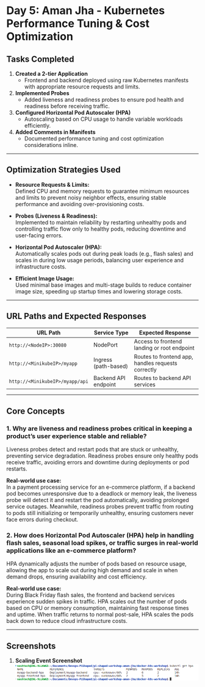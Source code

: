 # Day 5: Aman Jha - Kubernetes Performance Tuning & Cost Optimization

## Tasks Completed

1. **Created a 2-tier Application**  
   - Frontend and backend deployed using raw Kubernetes manifests with appropriate resource requests and limits.  
2. **Implemented Probes**  
   - Added liveness and readiness probes to ensure pod health and readiness before receiving traffic.  
3. **Configured Horizontal Pod Autoscaler (HPA)**  
   - Autoscaling based on CPU usage to handle variable workloads efficiently.  
4. **Added Comments in Manifests**  
   - Documented performance tuning and cost optimization considerations inline.

---

## Optimization Strategies Used

- **Resource Requests & Limits:**  
  Defined CPU and memory requests to guarantee minimum resources and limits to prevent noisy neighbor effects, ensuring stable performance and avoiding over-provisioning costs.

- **Probes (Liveness & Readiness):**  
  Implemented to maintain reliability by restarting unhealthy pods and controlling traffic flow only to healthy pods, reducing downtime and user-facing errors.

- **Horizontal Pod Autoscaler (HPA):**  
  Automatically scales pods out during peak loads (e.g., flash sales) and scales in during low usage periods, balancing user experience and infrastructure costs.

- **Efficient Image Usage:**  
  Used minimal base images and multi-stage builds to reduce container image size, speeding up startup times and lowering storage costs.

---

## URL Paths and Expected Responses

| URL Path              | Service Type        | Expected Response                         |
|-----------------------|---------------------|-------------------------------------------|
| `http://<NodeIP>:30080` | NodePort            | Access to frontend landing or root endpoint    |
| `http://<MinikubeIP>/myapp`  | Ingress (path-based) | Routes to frontend app, handles requests correctly |
| `http://<MinikubeIP>/myapp/api`  | Backend API endpoint | Routes to backend API services |

---

## Core Concepts

### 1. Why are liveness and readiness probes critical in keeping a product’s user experience stable and reliable?  
Liveness probes detect and restart pods that are stuck or unhealthy, preventing service degradation. Readiness probes ensure only healthy pods receive traffic, avoiding errors and downtime during deployments or pod restarts.

**Real-world use case:**  
In a payment processing service for an e-commerce platform, if a backend pod becomes unresponsive due to a deadlock or memory leak, the liveness probe will detect it and restart the pod automatically, avoiding prolonged service outages. Meanwhile, readiness probes prevent traffic from routing to pods still initializing or temporarily unhealthy, ensuring customers never face errors during checkout.

### 2. How does Horizontal Pod Autoscaler (HPA) help in handling flash sales, seasonal load spikes, or traffic surges in real-world applications like an e-commerce platform?  
HPA dynamically adjusts the number of pods based on resource usage, allowing the app to scale out during high demand and scale in when demand drops, ensuring availability and cost efficiency.

**Real-world use case:**  
During Black Friday flash sales, the frontend and backend services experience sudden spikes in traffic. HPA scales out the number of pods based on CPU or memory consumption, maintaining fast response times and uptime. When traffic returns to normal post-sale, HPA scales the pods back down to reduce cloud infrastructure costs.

---

## Screenshots

1. **Scaling Event Screenshot**  
![alt text](Screenshots/image.png)